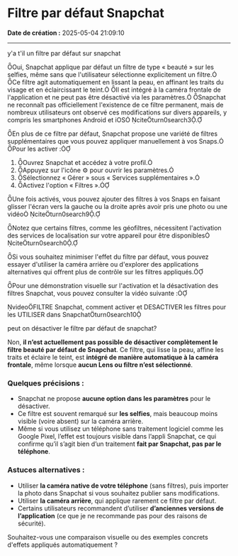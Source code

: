 # Filtre par défaut Snapchat

**Date de création :** 2025-05-04 21:09:10

---



y'a t'il un filtre par défaut sur snapchat

Oui, Snapchat applique par défaut un filtre de type « beauté » sur les selfies, même sans que l'utilisateur sélectionne explicitement un filtre. Ce filtre agit automatiquement en lissant la peau, en affinant les traits du visage et en éclaircissant le teint. Il est intégré à la caméra frontale de l'application et ne peut pas être désactivé via les paramètres. Snapchat ne reconnaît pas officiellement l'existence de ce filtre permanent, mais de nombreux utilisateurs ont observé ces modifications sur divers appareils, y compris les smartphones Android et iOS citeturn0search3.

En plus de ce filtre par défaut, Snapchat propose une variété de filtres supplémentaires que vous pouvez appliquer manuellement à vos Snaps. Pour les activer :

1. Ouvrez Snapchat et accédez à votre profil.
2. Appuyez sur l'icône ⚙️ pour ouvrir les paramètres.
3. Sélectionnez « Gérer » sous « Services supplémentaires ».
4. Activez l'option « Filtres ».

Une fois activés, vous pouvez ajouter des filtres à vos Snaps en faisant glisser l'écran vers la gauche ou la droite après avoir pris une photo ou une vidéo citeturn0search9.

Notez que certains filtres, comme les géofiltres, nécessitent l'activation des services de localisation sur votre appareil pour être disponibles citeturn0search0.

Si vous souhaitez minimiser l'effet du filtre par défaut, vous pouvez essayer d'utiliser la caméra arrière ou d'explorer des applications alternatives qui offrent plus de contrôle sur les filtres appliqués.

Pour une démonstration visuelle sur l'activation et la désactivation des filtres Snapchat, vous pouvez consulter la vidéo suivante :

videoFILTRE Snapchat, comment activer et DESACTIVER les filtres pour les UTILISER dans Snapchatturn0search10 

peut on désactiver le filtre par défaut de snapchat?

Non, **il n’est actuellement pas possible de désactiver complètement le filtre beauté par défaut de Snapchat**. Ce filtre, qui lisse la peau, affine les traits et éclaire le teint, est **intégré de manière automatique à la caméra frontale**, même lorsque **aucun Lens ou filtre n’est sélectionné**.

### Quelques précisions :
- Snapchat ne propose **aucune option dans les paramètres** pour le désactiver.
- Ce filtre est souvent remarqué sur **les selfies**, mais beaucoup moins visible (voire absent) sur la caméra arrière.
- Même si vous utilisez un téléphone sans traitement logiciel comme les Google Pixel, l’effet est toujours visible dans l’appli Snapchat, ce qui confirme qu’il s’agit bien d’un traitement **fait par Snapchat, pas par le téléphone**.

### Astuces alternatives :
- Utiliser **la caméra native de votre téléphone** (sans filtres), puis importer la photo dans Snapchat si vous souhaitez publier sans modifications.
- Utiliser **la caméra arrière**, qui applique rarement ce filtre par défaut.
- Certains utilisateurs recommandent d’utiliser **d’anciennes versions de l’application** (ce que je ne recommande pas pour des raisons de sécurité).

Souhaitez-vous une comparaison visuelle ou des exemples concrets d'effets appliqués automatiquement ?